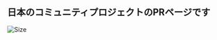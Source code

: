 日本のコミュニティプロジェクトのPRページです
---

![Size](https://img.shields.io/github/repo-size/online-connect/pr_lp "Size")